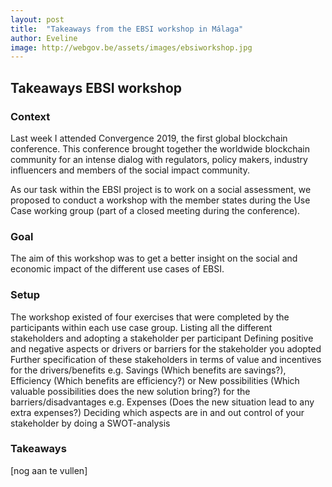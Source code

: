 ```yaml
---
layout: post
title:  "Takeaways from the EBSI workshop in Málaga"
author: Eveline
image: http://webgov.be/assets/images/ebsiworkshop.jpg
---
```


## Takeaways EBSI workshop

### Context
Last week I attended Convergence 2019, the first global blockchain conference. This conference brought together the worldwide blockchain community for an intense dialog with regulators, policy makers, industry influencers and members of the social impact community.

As our task within the EBSI project is to work on a social assessment, we proposed to conduct a workshop with the member states during the Use Case working group (part of a closed meeting during the conference).

### Goal
The aim of this workshop was to get a better insight on the social and economic impact of the different use cases of EBSI.

### Setup
The workshop existed of four exercises that were completed by the participants within each use case group.
Listing all the different stakeholders and adopting a stakeholder per participant
Defining positive and negative aspects or drivers or barriers for the stakeholder you adopted
Further specification of these stakeholders in terms of value and incentives
for the drivers/benefits 
e.g. Savings (Which benefits are savings?), Efficiency (Which benefits are efficiency?) or New possibilities (Which valuable possibilities does the new solution bring?) 
for the barriers/disadvantages e.g. Expenses (Does the new situation lead to any extra expenses?)
Deciding which aspects are in and out control of your stakeholder by doing a SWOT-analysis

### Takeaways 
[nog aan te vullen]
